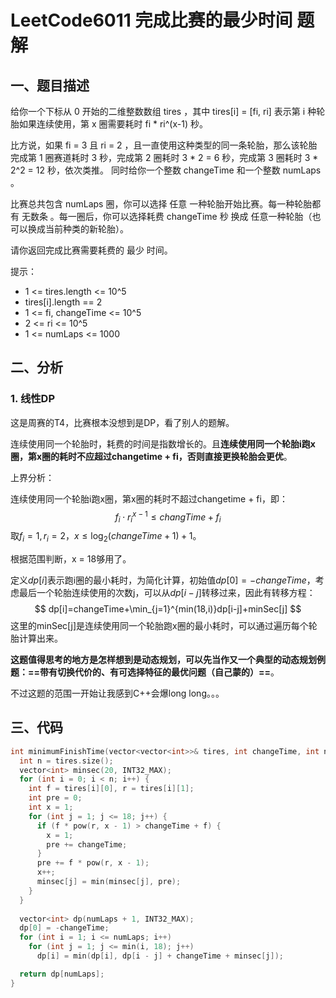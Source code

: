 # LeetCode6011 完成比赛的最少时间 题解

## 一、题目描述

给你一个下标从 0 开始的二维整数数组 tires ，其中 tires[i] = [fi, ri] 表示第 i 种轮胎如果连续使用，第 x 圈需要耗时 fi * ri^(x-1) 秒。

比方说，如果 fi = 3 且 ri = 2 ，且一直使用这种类型的同一条轮胎，那么该轮胎完成第 1 圈赛道耗时 3 秒，完成第 2 圈耗时 3 * 2 = 6 秒，完成第 3 圈耗时 3 * 2^2 = 12 秒，依次类推。
同时给你一个整数 changeTime 和一个整数 numLaps 。

比赛总共包含 numLaps 圈，你可以选择 任意 一种轮胎开始比赛。每一种轮胎都有 无数条 。每一圈后，你可以选择耗费 changeTime 秒 换成 任意一种轮胎（也可以换成当前种类的新轮胎）。

请你返回完成比赛需要耗费的 最少 时间。

提示：

+ 1 <= tires.length <= 10^5
+ tires[i].length == 2
+ 1 <= fi, changeTime <= 10^5
+ 2 <= ri <= 10^5
+ 1 <= numLaps <= 1000




## 二、分析

### 1. 线性DP

这是周赛的T4，比赛根本没想到是DP，看了别人的题解。

连续使用同一个轮胎时，耗费的时间是指数增长的。且**连续使用同一个轮胎i跑x圈，第x圈的耗时不应超过changetime + fi，否则直接更换轮胎会更优**。

上界分析：

连续使用同一个轮胎i跑x圈，第x圈的耗时不超过changetime + fi，即：
$$
f_i\cdot r_i^{x-1}\le changTime+f_i
$$
取$f_i=1,r_i=2$，$x\le\log_2{(changeTime+1)}+1$。

根据范围判断，x = 18够用了。

定义$dp[i]$表示跑i圈的最小耗时，为简化计算，初始值$dp[0]=-changeTime$，考虑最后一个轮胎连续使用的次数j，可以从$dp[i-j]$转移过来，因此有转移方程：
$$
dp[i]=changeTime+\min_{j=1}^{min(18,i)}dp[i-j]+minSec[j]
$$
这里的minSec[j]是连续使用同一个轮胎跑x圈的最小耗时，可以通过遍历每个轮胎计算出来。

**这题值得思考的地方是怎样想到是动态规划，可以先当作又一个典型的动态规划例题：==带有切换代价的、有可选择特征的最优问题（自己蒙的）==**。

不过这题的范围一开始让我感到C++会爆long long。。。



## 三、代码

```c++
int minimumFinishTime(vector<vector<int>>& tires, int changeTime, int numLaps) {
  int n = tires.size();
  vector<int> minsec(20, INT32_MAX);
  for (int i = 0; i < n; i++) {
    int f = tires[i][0], r = tires[i][1];
    int pre = 0;
    int x = 1;
    for (int j = 1; j <= 18; j++) {
      if (f * pow(r, x - 1) > changeTime + f) {
        x = 1;
        pre += changeTime;
      }
      pre += f * pow(r, x - 1);
      x++;
      minsec[j] = min(minsec[j], pre);
    }
  }
  
  vector<int> dp(numLaps + 1, INT32_MAX);
  dp[0] = -changeTime;
  for (int i = 1; i <= numLaps; i++)
    for (int j = 1; j <= min(i, 18); j++) 
      dp[i] = min(dp[i], dp[i - j] + changeTime + minsec[j]);

  return dp[numLaps];
}
```


